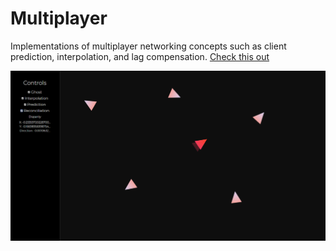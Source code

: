 # Multiplayer

Implementations of multiplayer networking concepts such as client prediction, interpolation, and lag compensation.
[Check this out](https://developer.valvesoftware.com/wiki/Source_Multiplayer_Networking)

![](screenshot.png)